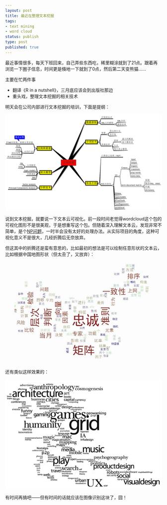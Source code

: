 ```yaml
--- 
layout: post
title: 最近在整理文本挖掘
tags: 
- text mining
- word cloud
status: publish
type: post
published: true
---
```

最近事情很多，每天下班回来，自己弄些东西吃，稀里糊涂就到了21点。跟着再浏览一下圈子信息，时间更是倏地一下就到了0点，然后第二天变熊猫……

主要在忙两件事


*  翻译《R in a nutshell》，三月底应该会到出版社那边
*  重头戏，整理文本挖掘的相关技术


明天会在公司内部进行文本挖掘的培训，下面是提纲：

![](/upload/pic/tm_training.png)


说到文本挖掘，就要说一下文本云可视化。前一段时间老觉得wordcloud这个包的可视化图形不是很美观，于是想重写这个包。但随着深入理解文本云，发现非常不简单，是个<a href="http://en.wikipedia.org/wiki/NP-hard" target="_blank">NP问题</a>，一时半会没有太好的处理办法。从实际项目的角度，这种可视化意义不是很大，几经折腾后无奈放弃。


但这其中的折腾还是蛮有意思的，比如最初的想法是可以绘制任意形状的文本云，比如根据中国地图形状（但太丑了，又放弃）：


![](/upload/pic/final.png)


还有类似这样效果的：

![](/upload/pic/wordcloud.png)

有时间再搞吧——但有时间的话就应该在图像识别这块了，囧！

